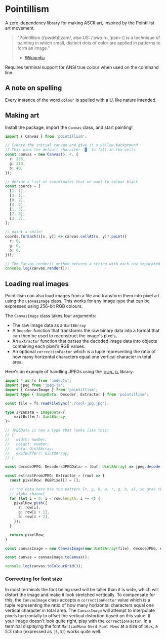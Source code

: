 # Pointillism
A zero-dependency library for making ASCII art, inspired by the Pointillist art movement.
> "Pointillism (/ˈpwæ̃tɪlɪzəm/, also US: /ˈpwɑːn-ˌ ˈpɔɪn-/) is a technique of painting in which small, distinct dots of color are applied in patterns to form an image."
> - [Wikipedia](https://en.wikipedia.org/wiki/Pointillism)

Requires terminal support for ANSI true colour when used on the command line.

## A note on spelling
Every instance of the word `colour` is spelled with a U, like nature intended.

## Making art
Install the package, import the `Canvas` class, and start painting!
```typescript
import { Canvas } from 'pointillism';

// Create the initial canvas and give it a yellow background
// This uses the default character `█` to fill in the cells
const canvas = new Canvas(5, 4, {
  r: 255,
  g: 213,
  b: 40,
});

// define a list of coordinates that we want to colour black
const coords = [
  [1, 1],
  [3, 1],
  [0, 2],
  [4, 2],
  [1, 3],
  [2, 3],
  [3, 3],
];

// paint a smile!
coords.forEach(([x, y]) => canvas.cellAt(x, y)?.paint({
  r: 0,
  g: 0,
  b: 0,
}));

// The Canvas.render() method returns a string with each row separated by a newline character
console.log(canvas.render());
```

## Loading real images
Pointillism can also load images from a file and transform them into pixel art using the `CanvasImage` class. This works for any image type that can be expressed using 256-bit RGB colours.

The `CanvasImage` class takes four arguments:
- The raw image data as a `Uint8Array`
- A `Decoder` function that transforms the raw binary data into a format that can then be used to reconstruct the image's pixels.
- An `Extractor` function that parses the decoded image data into objects containing each pixel's RGB values.
- An optional `correctionFactor` which is a tuple representing the ratio of how many horizontal characters equal one vertical character in total area.

Here's an example of handling JPEGs using the [`jpeg-js`](https://www.npmjs.com/package/jpeg-js) library:

```typescript
import * as fs from 'node:fs';
import jpeg from 'jpeg-js';
import { CanvasImage } from 'pointillism';
import type { ImageData, Decoder, Extractor } from 'pointillism';

const file = fs.readFileSync('./cool-jpg.jpg');

type JPEGData = ImageData<{
    exifBuffer?: Uint8Array;
}>

// JPEGData is now a type that looks like this:
// {
//   width: number;
//   height: number;
//   data: Uint8Array;
//   exifBuffer?: Uint8Array;
// }

const decodeJPEG: Decoder<JPEGData> = (buf: Uint8Array) => jpeg.decode(buf, { useTArray: true });

const extractFromJPEG: Extractor = (row) => {
  const pixelRow: RGBPixel[] = [];

  // the data here has the pattern [r, g, b, a, r, g, b, a], so grab the data in groups of 4 and ignore the
  // alpha channel
  for (let i = 0; i < row.length; i += 4) {
    pixelRow.push({
      r: row[i],
      g: row[i + 1],
      b: row[i + 2],
    });
  }

  return pixelRow;
}

const canvasImage = new CanvasImage(new Uint8Array(file), decodeJPEG, extractFromJPEG, [5/3]);

const canvas = canvasImage.toCanvas();

console.log(canvas.toColourGrid());
```
### Correcting for font size
In most terminals the font being used will be taller than it is wide, which will distort the image and make it look stretched vertically. To compensate for this, the `CanvasImage` class accepts a `correctionFactor` value which is a tuple representing the ratio of how many horizontal characters equal one vertical character in total area. The `CanvasImage` will attempt to interpolate pixels horizontally to offset the vertical distortion based on this value. If your image doesn't look quite right, play with the `correctionFactor`. In a terminal displaying the font `MartianMono Nerd Font Mono` at a size of `16px`, a 5:3 ratio (expressed as `[5,3]`) works quite well.
